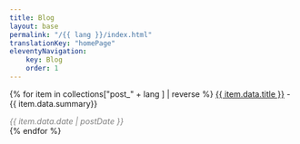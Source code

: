 ```yaml
---
title: Blog
layout: base
permalink: "/{{ lang }}/index.html"
translationKey: "homePage"
eleventyNavigation:
    key: Blog
    order: 1
---
```

{% for item in collections["post_" + lang ] | reverse %}
<a href="{{ item.url }}">{{ item.data.title }}</a> - {{ item.data.summary}} 
<div style="color:grey;"><i>{{ item.data.date | postDate }}</i></div>
{% endfor %}


